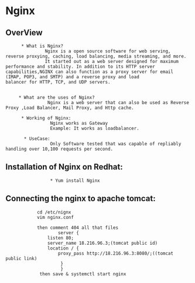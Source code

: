 # Nginx
## OverView
        
          * What is Nginx?
                   Nginx is a open source software for web serving, reverse proxying, caching, load balancing, media streaming, and more.
                   It started out as a web server designed for maximum performance and stability. In addition to its HTTP server                              capabilities,NGINX can also function as a proxy server for email (IMAP, POP3, and SMTP) and a reverse proxy and load                        balancer for HTTP, TCP, and UDP servers.
                  
         
         * What are the uses of Nginx?
                    Nginx is a web server that can also be used as Reverse Proxy ,Load Balancer, Mail Proxy, and Http cache.
             
          * Working of Nginx:
                     Nginx works as Gateway 
                     Example: It works as loadbalancer.

           * UseCase:
                     Only Software tested that was capable of repliably handling over 10,100 requests per second.
                    
## Installation of Nginx on Redhat:
                     
                     * Yum install Nginx

## Connecting the nginx to apache tomcat:
                
                cd /etc/nignx
                vim nginx.conf
              
                then comment 404 all that files
                        server {
                    listen 80;
                    server_name 18.216.96.3;(tomcat public id)
                    location / {
                        proxy_pass http://18.216.96.3:8080/;((tomcat public link)
                         }
                         }
                 then save & systemctl start nginx
        
